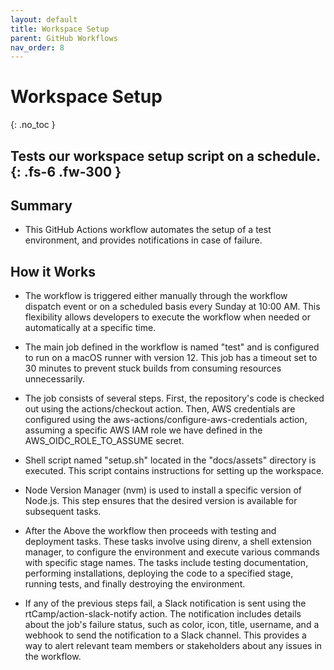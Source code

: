 ```yaml
---
layout: default
title: Workspace Setup 
parent: GitHub Workflows
nav_order: 8
---
```


# Workspace Setup 
{: .no_toc }

Tests our workspace setup script on a schedule.
{: .fs-6 .fw-300 }
---

## Summary
- This GitHub Actions workflow automates the setup of a test environment, and provides notifications in case of failure. 

## How it Works
- The workflow is triggered either manually through the workflow dispatch event or on a scheduled basis every Sunday at 10:00 AM. This flexibility allows developers to execute the workflow when needed or automatically at a specific time.

- The main job defined in the workflow is named "test" and is configured to run on a macOS runner with version 12. This job has a timeout set to 30 minutes to prevent stuck builds from consuming resources unnecessarily.

- The job consists of several steps. First, the repository's code is checked out using the actions/checkout action. Then, AWS credentials are configured using the aws-actions/configure-aws-credentials action, assuming a specific AWS IAM role we have defined in the AWS_OIDC_ROLE_TO_ASSUME secret.

- Shell script named "setup.sh" located in the "docs/assets" directory is executed. This script contains instructions for setting up the workspace.

- Node Version Manager (nvm) is used to install a specific version of Node.js. This step ensures that the desired version is available for subsequent tasks.

- After the Above the workflow then proceeds with testing and deployment tasks. These tasks involve using direnv, a shell extension manager, to configure the environment and execute various commands with specific stage names. The tasks include testing documentation, performing installations, deploying the code to a specified stage, running tests, and finally destroying the environment.

- If any of the previous steps fail, a Slack notification is sent using the rtCamp/action-slack-notify action. The notification includes details about the job's failure status, such as color, icon, title, username, and a webhook to send the notification to a Slack channel. This provides a way to alert relevant team members or stakeholders about any issues in the workflow.
